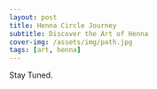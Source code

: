 ```yaml
---
layout: post
title: Henna Circle Journey
subtitle: Discover the Art of Henna
cover-img: /assets/img/path.jpg
tags: [art, henna]
---
```


Stay Tuned.